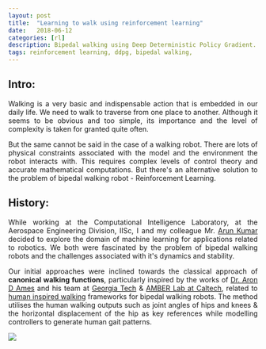 ```yaml
---
layout: post
title:  "Learning to walk using reinforcement learning"
date:   2018-06-12
categories: [rl]
description: Bipedal walking using Deep Deterministic Policy Gradient.
tags: reinforcement learning, ddpg, bipedal walking,
---
```


## Intro:  
<p style="text-align:justify">Walking is a very basic and indispensable action that is embedded in our daily life. We need to walk to traverse from one place to another. Although it seems to be obvious and too simple, its importance and the level of complexity is taken for granted quite often.</p>
<p style="text-align:justify">But the same cannot be said in the case of a walking robot. There are lots of physical constraints associated with the model and the environment the robot interacts with. This requires complex levels of control theory and accurate mathematical computations. But there's an alternative solution to the problem of bipedal walking robot - Reinforcement Learning.</p>

## History:
<p style="text-align:justify">While working at the Computational Intelligence Laboratory, at the Aerospace Engineering Division, IISc, I and my colleague Mr. <a href="https://www.linkedin.com/in/ioarun/" class="md-link">Arun Kumar</a> decided to explore the domain of machine learning for applications related to robotics. We both were fascinated by the problem of bipedal walking robots and the challenges associated with it's dynamics and stability.</p>

<div class="container-fluid">
    <div class="col-md-8">
        <p style="text-align:justify">
          Our initial approaches were inclined towards the classical approach of <strong>canonical walking functions</strong>, particularly inspired by the works of <a href="http://ames.gatech.edu/" class="md-link"> Dr. Aron D Ames</a> and his team at <a href="https://www.gatech.edu/" class="md-link">Georgia Tech</a> & <a href="http://www.bipedalrobotics.com/" class="md-link">AMBER Lab at Caltech</a>, related to <a href="http://ames.gatech.edu/ijbbr_2014.pdf" class="md-link">human inspired walking</a> frameworks for bipedal walking robots. The method utilises the human walking outputs such as joint angles of hips and knees & the horizontal displacement of the hip as key references while modelling controllers to generate human gait patterns.
        </p>
        <!-- <a href="https://github.com/nav74neet/rl_ardrone" class="md-link btn-default btn rbtn">code</a>
        <a href="https://arxiv.org/abs/1801.05086" class="md-link btn-default btn rbtn">paper</a>
        <a href="https://www.youtube.com/watch?v=SDqPfhUeoCo&feature=youtu.be" class="md-link btn-default btn rbtn">video</a> -->
   </div>
   <div class="row">
     <div class="col-md-6">
         <img class="rimg" src="{{ site.github.url }}/media/blog/human_inputs.png"/>
   </div>
</div>
